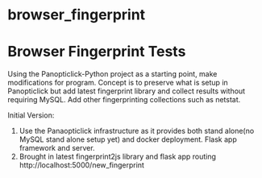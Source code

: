 # browser_fingerprint
# Browser Fingerprint Tests

Using the Panopticlick-Python project as a starting point, make modifications for program.  Concept is to preserve what is setup in
Panopticlick but add latest fingerprint library and collect results without requiring MySQL.  Add other fingerprinting collections such
as netstat.

Initial Version:
1) Use the Panaopticlick infrastructure as it provides both stand alone(no MySQL stand alone setup yet) and docker deployment.  Flask app
   framework and server.
2) Brought in latest fingerprint2js library and flask app routing http://localhost:5000/new_fingerprint
